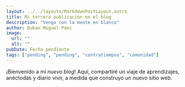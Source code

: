 ```yaml
---
layout: ../../layouts/MarkdownPostLayout.astro
title: Mi tercera publicación en el blog
description: "Vengo con la mente en blanco"
author: Duban Miguel Páez
image:
  url: ""
  alt: ""
pubDate: Fecha pendiente
tags: ["pending", "pending", "contratiempos", "comunidad"]
---
```


¡Bienvenido a mi _nuevo blog_! Aquí, compartiré un viaje de aprendizajes, anéctodas y diario vivir, a medida que construyo un nuevo sitio web.

